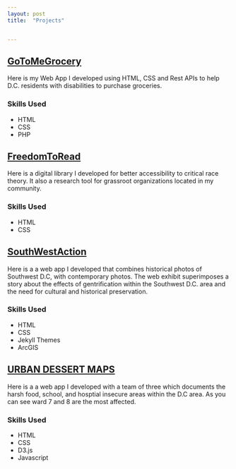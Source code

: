 ```yaml
---
layout: post
title:  "Projects"


---
```


[GoToMeGrocery](https://giannaw.github.io/GoToMeGrocery/index.html)
--------

Here is my Web App I developed using HTML, CSS and Rest APIs to help D.C. residents with disabilities to purchase groceries.

### Skills Used
* HTML
* CSS
* PHP




[FreedomToRead](https://giannaw.github.io/FreedomToRead/)
--------


Here is a digital library I developed for better accessibility to critical race theory. It also a research tool for grassroot organizations located in my community.


### Skills Used
* HTML
* CSS


[SouthWestAction](https://au-cs-software-eng-fall20.github.io/term-project-southwest-voice-sw-action-team/virtual_exhibits/)
--------


Here is a a web app I developed that combines historical photos of Southwest D.C, with contemporary photos. The web exhibit superimposes a story about the effects of gentrification within the Southwest D.C. area and the need for cultural and historical preservation.


### Skills Used
* HTML 
* CSS
* Jekyll Themes
* ArcGIS


[URBAN DESSERT MAPS](https://au-cs-infovis-spring21.github.io/term-project-desserts/)
--------


Here is a a web app I developed with a team of three which documents the harsh food, school, and hosptial  insecure areas within the D.C area. As you can see ward 7 and 8 are the most affected.  


### Skills Used
* HTML 
* CSS
* D3.js 
* Javascript


